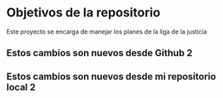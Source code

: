 # Objetivos de la repositorio

Este proyecto se encarga de manejar los planes de la liga de la justicia


## Estos cambios son nuevos desde Github 2 
## Estos cambios son nuevos desde mi repositorio local 2

